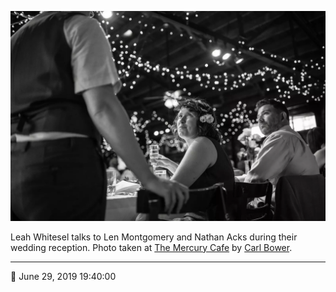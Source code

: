 ![Leah Whitsel talks to Len Montgomery and Nathan Acks](assets/52810d4befbc05f6b8a9d6feede82258.webp)

Leah Whitesel talks to Len Montgomery and Nathan Acks during their wedding reception. Photo taken at [The Mercury Cafe](http://mercurycafe.com/) by [Carl Bower](http://carlbowerphotos.com/).

- - - -

📅 June 29, 2019 19:40:00
